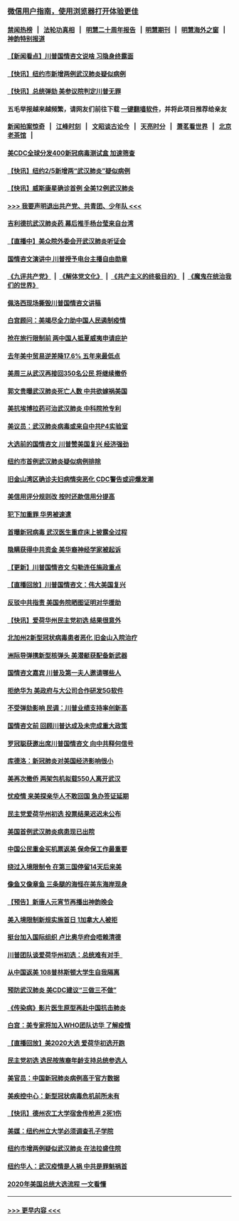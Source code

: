 ### [微信用户指南，使用浏览器打开体验更佳](https://github.com/gfw-breaker/banned-news1/blob/master/indexes/wechat-guide.md?t=0)
#### [禁闻热榜](热点新闻.md?t=0)  &nbsp;&nbsp;|&nbsp;&nbsp; [法轮功真相](https://github.com/gfw-breaker/truth/blob/master/README.md?t=0) &nbsp;&nbsp;|&nbsp;&nbsp; [明慧二十周年报告](https://github.com/gfw-breaker/mh-reports/blob/master/README.md?t=0) &nbsp;&nbsp;|&nbsp;&nbsp;[明慧期刊](https://github.com/gfw-breaker/mh-qikan) &nbsp;&nbsp;|&nbsp;&nbsp; [明慧海外之窗](https://github.com/gfw-breaker/mh-news/blob/master/README.md?t=0) &nbsp;&nbsp;|&nbsp;&nbsp; [神韵特别报道](https://github.com/gfw-breaker/mh-news/blob/master/shenyun.md?t=0)
#### [【新闻看点】川普国情咨文说啥 习隐身终露面](../pages/nsc412/n11847016.md?t=02060755) 
#### [【快讯】纽约市新增两例武汉肺炎疑似病例](../pages/nsc412/n11847250.md?t=02060755) 
#### [【快讯】总统弹劾 美参议院判定川普无罪](../pages/nsc412/n11847316.md?t=02060755) 
#### 五毛举报越来越频繁，请网友们前往下载 [一键翻墙软件](https://github.com/gfw-breaker/ssr-accounts)，并将此项目推荐给亲友
#### [新闻拍案惊奇](https://github.com/gfw-breaker/banned-news1/blob/master/pages/link4.md) &nbsp;&nbsp;|&nbsp;&nbsp; [江峰时刻](https://github.com/gfw-breaker/banned-news1/blob/master/pages/link4.md) &nbsp;&nbsp;|&nbsp;&nbsp; [文昭谈古论今](https://github.com/gfw-breaker/banned-news1/blob/master/pages/link4.md) &nbsp;&nbsp;|&nbsp;&nbsp; [天亮时分](https://github.com/gfw-breaker/banned-news1/blob/master/pages/link4.md) &nbsp;&nbsp;|&nbsp;&nbsp; [萧茗看世界](https://github.com/gfw-breaker/banned-news1/blob/master/pages/link4.md) &nbsp;&nbsp;|&nbsp;&nbsp; [北京老茶馆](https://github.com/gfw-breaker/banned-news1/blob/master/pages/link4.md) &nbsp;&nbsp;|&nbsp;&nbsp; 
#### [美CDC全球分发400新冠病毒测试盒 加速筛查](../pages/nsc412/n11847260.md?t=02060755) 
#### [【快讯】纽约2/5新增两“武汉肺炎”疑似病例](../pages/nsc412/n11847332.md?t=02060755) 
#### [【快讯】威斯康星确诊首例 全美12例武汉肺炎](../pages/nsc412/n11847162.md?t=02060755) 
#### [>>> 我要声明退出共产党、共青团、少年队 <<<](https://github.com/begood0513/goodnews/blob/master/quit/letter.md) 
#### [吉利德抗武汉肺炎药 幕后推手杨台莹来自台湾](../pages/nsc412/n11847064.md?t=02060755) 
#### [【直播中】美众院外委会开武汉肺炎听证会](../pages/nsc412/n11846727.md?t=02060755) 
#### [国情咨文演讲中 川普授予电台主播自由勋章](../pages/nsc412/n11846815.md?t=02060755) 
#### [《九评共产党》](https://github.com/begood0513/9ping.md/blob/master/README.md) &nbsp;|&nbsp; [《解体党文化》](../../../../jtdwh.md/blob/master/README.md)  &nbsp;|&nbsp; [《共产主义的终极目的》](../../../../gczydzjmd.md/blob/master/README.md) &nbsp;|&nbsp; [《魔鬼在统治我们的世界》](../../../../mgztzwmdsj.md/blob/master/README.md) 
#### [佩洛西现场撕毁川普国情咨文讲稿](../pages/nsc412/n11846724.md?t=02060755) 
#### [白宫顾问：美竭尽全力助中国人民遏制疫情](../pages/nsc412/n11846756.md?t=02060755) 
#### [抢在旅行限制前 两中国人抵夏威夷申请庇护](../pages/nsc412/n11846866.md?t=02060755) 
#### [去年美中贸易逆差降17.6% 五年来最低点](../pages/nsc412/n11846755.md?t=02060755) 
#### [美周三从武汉再接回350名公民 将继续撤侨](../pages/nsc412/n11846705.md?t=02060755) 
#### [郭文贵曝武汉肺炎死亡人数 中共欲嫁祸美国](../pages/nsc412/n11846240.md?t=02060755) 
#### [美抗埃博拉药可治武汉肺炎 中科院抢专利](../pages/nsc412/n11846409.md?t=02060755) 
#### [美议员：武汉肺炎病毒或来自中共P4实验室](../pages/nsc412/n11846043.md?t=02060755) 
#### [大选前的国情咨文 川普赞美国复兴 经济强劲](../pages/nsc412/n11845526.md?t=02060755) 
#### [纽约市首例武汉肺炎疑似病例排除](../pages/nsc412/n11844989.md?t=02060755) 
#### [旧金山湾区确诊夫妇病情突恶化 CDC警告或迎爆发潮](../pages/nsc412/n11845730.md?t=02060755) 
#### [美信用评分规则改  按时还款信用分提高](../pages/nsc412/n11845488.md?t=02060755) 
#### [犯下加重罪 华男被速遣](../pages/nsc412/n11845476.md?t=02060755) 
#### [首曝新冠病毒 武汉医生重症床上披露全过程](../pages/nsc412/n11845150.md?t=02060755) 
#### [隐瞒获得中共资金 美华裔神经学家被起诉](../pages/nsc412/n11844879.md?t=02060755) 
#### [【更新】川普国情咨文 勾勒连任施政重点](../pages/nsc412/n11845223.md?t=02060755) 
#### [【直播回放】川普国情咨文：伟大美国复兴](../pages/nsc412/n11842079.md?t=02060755) 
#### [反驳中共指责 美国务院晒图证明对华援助](../pages/nsc412/n11844859.md?t=02060755) 
#### [【快讯】爱荷华州民主党初选 结果很意外](../pages/nsc412/n11844878.md?t=02060755) 
#### [北加州2新型冠状病毒患者恶化 旧金山入院治疗](../pages/nsc412/n11844842.md?t=02060755) 
#### [洲际导弹携新型核弹头 美潜艇获配备新武器](../pages/nsc412/n11844680.md?t=02060755) 
#### [国情咨文嘉宾 川普及第一夫人邀请哪些人](../pages/nsc412/n11844712.md?t=02060755) 
#### [拒绝华为 美政府与大公司合作研发5G软件](../pages/nsc412/n11844625.md?t=02060755) 
#### [不受弹劾影响 民调：川普业绩支持率创新高](../pages/nsc412/n11844622.md?t=02060755) 
#### [国情咨文前 回顾川普达成及未完成重大政策](../pages/nsc412/n11844581.md?t=02060755) 
#### [罗冠聪获邀出席川普国情咨文 向中共释何信号](../pages/nsc412/n11844355.md?t=02060755) 
#### [库德洛：新冠肺炎对美国经济影响很小](../pages/nsc412/n11844418.md?t=02060755) 
#### [美再次撤侨 两架包机拟载550人离开武汉](../pages/nsc412/n11844407.md?t=02060755) 
#### [忧疫情 来美探亲华人不敢回国 急办签证延期](../pages/nsc412/n11843344.md?t=02060755) 
#### [民主党爱荷华州初选 投票结果迟迟未公布](../pages/nsc412/n11844207.md?t=02060755) 
#### [美国首例武汉肺炎病患现已出院](../pages/nsc412/n11842740.md?t=02060755) 
#### [中国公民重金买机票返美 保命保工作最重要](../pages/nsc412/n11843282.md?t=02060755) 
#### [绕过入境限制令  在第三国停留14天后来美](../pages/nsc412/n11843341.md?t=02060755) 
#### [像鱼又像章鱼 三条腿的海怪在美东海岸现身](../pages/nsc412/n11843092.md?t=02060755) 
#### [【预告】新唐人元宵节再播出神韵晚会](../pages/nsc412/n11843192.md?t=02060755) 
#### [美入境限制新规实施首日 1加拿大人被拒](../pages/nsc412/n11843058.md?t=02060755) 
#### [挺台加入国际组织 卢比奥华府会唔赖清德](../pages/nsc412/n11843023.md?t=02060755) 
#### [川普团队谈爱荷华州初选：总统难有对手  ](../pages/nsc412/n11842867.md?t=02060755) 
#### [从中国返美 108普林斯顿大学生自我隔离](../pages/nsc412/n11842714.md?t=02060755) 
#### [预防武汉肺炎 美CDC建议“三做三不做”](../pages/nsc412/n11842700.md?t=02060755) 
#### [《传染病》影片医生原型再赴中国抗击肺炎](../pages/nsc412/n11842626.md?t=02060755) 
#### [白宫：美专家将加入WHO团队访华 了解疫情](../pages/nsc412/n11842198.md?t=02060755) 
#### [【直播回放】美2020大选 爱荷华初选开跑](../pages/nsc412/n11841820.md?t=02060755) 
#### [民主党初选 选民按族裔年龄支持总统参选人](../pages/nsc412/n11842239.md?t=02060755) 
#### [美官员：中国新冠肺炎病例高于官方数据](../pages/nsc412/n11842452.md?t=02060755) 
#### [美疾控中心：新型冠状病毒危机前所未有](../pages/nsc412/n11842406.md?t=02060755) 
#### [【快讯】德州农工大学宿舍传枪声 2死1伤](../pages/nsc412/n11842279.md?t=02060755) 
#### [美媒：纽约州立大学必须调查孔子学院](../pages/nsc412/n11840637.md?t=02060755) 
#### [纽约市增两例疑似武汉肺炎 在法拉盛住院](../pages/nsc412/n11840625.md?t=02060755) 
#### [纽约华人：武汉疫情是人祸 中共是罪魁祸首](../pages/nsc412/n11840631.md?t=02060755) 
#### [2020年美国总统大选流程 一文看懂](../pages/nsc412/n11842056.md?t=02060755) 

----
#### [ >>> 更早内容 <<< ](../indexes/nsc412-earlier.md)
